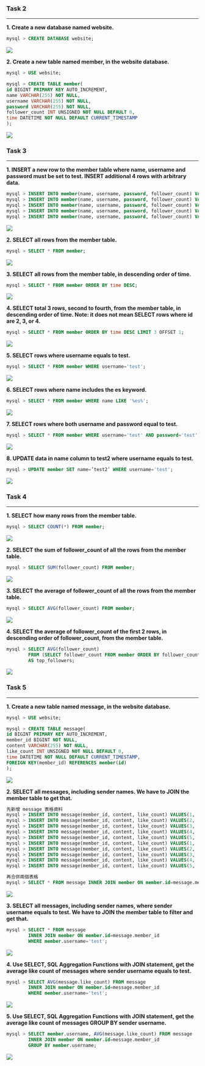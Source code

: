 ### Task 2
---
**1. Create a new database named website.**
```sql
mysql > CREATE DATABASE website;
```
![](/task2/)

**2. Create a new table named member, in the website database.**
```sql
mysql > USE website;

mysql > CREATE TABLE member(
id BIGINT PRIMARY KEY AUTO_INCREMENT,
name VARCHAR(255) NOT NULL,
username VARCHAR(255) NOT NULL,
password VARCHAR(255) NOT NULL,
follower_count INT UNSIGNED NOT NULL DEFAULT 0,
time DATETIME NOT NULL DEFAULT CURRENT_TIMESTAMP
);
```
![](/task2/2-2.jpg)

### Task 3
---
**1. INSERT a new row to the member table where name, username and password must be set to test. INSERT additional 4 rows with arbitrary data.**
```sql
mysql > INSERT INTO member(name, username, password, follower_count) VALUES('test', 'test', 'test', 5);
mysql > INSERT INTO member(name, username, password, follower_count) VALUES('a', 'a', 'a', 20);
mysql > INSERT INTO member(name, username, password, follower_count) VALUES('b', 'b', 'b', 15);
mysql > INSERT INTO member(name, username, password, follower_count) VALUES('c', 'c', 'c', 8);
mysql > INSERT INTO member(name, username, password, follower_count) VALUES('d', 'd', 'd', 2);
```
![](/task3/3-1、3-2.jpg)

**2. SELECT all rows from the member table.**
```sql
mysql > SELECT * FROM member;
```
![](/task3/3-1、3-2.jpg)

**3. SELECT all rows from the member table, in descending order of time.**
```sql
mysql > SELECT * FROM member ORDER BY time DESC;
```
![](/task3/3-3.jpg)

**4. SELECT total 3 rows, second to fourth, from the member table, in descending order of time. Note: it does not mean SELECT rows where id are 2, 3, or 4.**
```sql
mysql > SELECT * FROM member ORDER BY time DESC LIMIT 3 OFFSET 1;
```
![](/task3/3-4.jpg)

**5. SELECT rows where username equals to test.**
```sql
mysql > SELECT * FROM member WHERE username='test';
```
![](/task3/3-5.jpg)

**6. SELECT rows where name includes the es keyword.**
```sql
mysql > SELECT * FROM member WHERE name LIKE '%es%';
```
![](/task3/3-6.jpg)

**7. SELECT rows where both username and password equal to test.**
```sql
mysql > SELECT * FROM member WHERE username='test' AND password='test';
```
![](/task3/3-7.jpg)

**8. UPDATE data in name column to test2 where username equals to test.**
```sql
mysql > UPDATE member SET name=’test2’ WHERE username='test';
```
![](/task3/3-8.jpg)

### Task 4
---
**1. SELECT how many rows from the member table.**
```sql
mysql > SELECT COUNT(*) FROM member;
```
![](/task4/4-1.jpg)

**2. SELECT the sum of follower_count of all the rows from the member table.**
```sql
mysql > SELECT SUM(follower_count) FROM member;
```
![](/task4/4-2.jpg)

**3. SELECT the average of follower_count of all the rows from the member table.**
```sql
mysql > SELECT AVG(follower_count) FROM member;
```
![](/task4/4-3.jpg)

**4. SELECT the average of follower_count of the first 2 rows, in descending order of follower_count, from the member table.**
```sql
mysql > SELECT AVG(follower_count) 
        FROM (SELECT follower_count FROM member ORDER BY follower_count DESC LIMIT 2)
        AS top_followers;
```
![](/task4/4-4.jpg)

### Task 5
---
**1. Create a new table named message, in the website database.**
```sql
mysql > USE website;

mysql > CREATE TABLE message(
id BIGINT PRIMARY KEY AUTO_INCREMENT,
member_id BIGINT NOT NULL,
content VARCHAR(255) NOT NULL,
like_count INT UNSIGNED NOT NULL DEFAULT 0,
time DATETIME NOT NULL DEFAULT CURRENT_TIMESTAMP,
FOREIGN KEY(member_id) REFERENCES member(id)
);
```
![](/task5/5-1.jpg)

**2. SELECT all messages, including sender names. We have to JOIN the member table to get that.**
```sql
先新增 message 表格資料
mysql > INSERT INTO message(member_id, content, like_count) VALUES(1, 'Hello test', 30);
mysql > INSERT INTO message(member_id, content, like_count) VALUES(2, 'Hello a', 20);
mysql > INSERT INTO message(member_id, content, like_count) VALUES(3, 'Hello b', 55);
mysql > INSERT INTO message(member_id, content, like_count) VALUES(4, 'Hello c', 10);
mysql > INSERT INTO message(member_id, content, like_count) VALUES(5, 'Hello d', 5);
mysql > INSERT INTO message(member_id, content, like_count) VALUES(1, '你好 test', 10);
mysql > INSERT INTO message(member_id, content, like_count) VALUES(2, '你好 a', 40);
mysql > INSERT INTO message(member_id, content, like_count) VALUES(3, '你好 b', 20);
mysql > INSERT INTO message(member_id, content, like_count) VALUES(4, '你好 c', 5);
mysql > INSERT INTO message(member_id, content, like_count) VALUES(5, '你好 d', 25);

再合併兩個表格
mysql > SELECT * FROM message INNER JOIN member ON member.id=message.member_id;
```
![](/task5/5-2.jpg)

**3. SELECT all messages, including sender names, where sender username equals to test. We have to JOIN the member table to filter and get that.**
```sql
mysql > SELECT * FROM message 
        INNER JOIN member ON member.id=message.member_id 
        WHERE member.username='test';
```
![](/task5/5-3.jpg)

**4. Use SELECT, SQL Aggregation Functions with JOIN statement, get the average like count of messages where sender username equals to test.**
```sql
mysql > SELECT AVG(message.like_count) FROM message 
        INNER JOIN member ON member.id=message.member_id 
        WHERE member.username='test';
```
![](/task5/5-4.jpg)

**5. Use SELECT, SQL Aggregation Functions with JOIN statement, get the average like count of messages GROUP BY sender username.**
```sql
mysql > SELECT member.username, AVG(message.like_count) FROM message 
        INNER JOIN member ON member.id=message.member_id 
        GROUP BY member.username;
```
![](/task5/5-5.jpg)